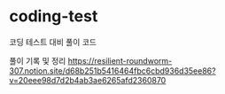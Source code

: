 # coding-test

코딩 테스트 대비 풀이 코드

풀이 기록 및 정리
https://resilient-roundworm-307.notion.site/d68b251b5416464fbc6cbd936d35ee86?v=20eee98d7d2b4ab3ae6265afd2360870
